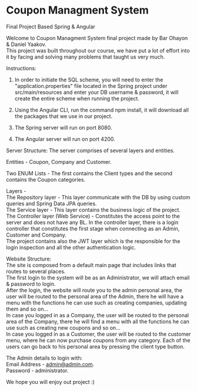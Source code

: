 # Coupon Managment System
 Final Project Based Spring & Angular

Welcome to Coupon Managment System final project made by Bar Ohayon & Daniel Yaakov.  
This project was built throughout our course, we have put a lot of effort into it by facing and solving many problems that taught us very much.  

Instructions:   

1. In order to initiate the SQL scheme, you will need to enter the "application.properties" file located in the Spring project under src/main/resources and enter your DB username & password, it will create the entire scheme when running the project.

2. Using the Angular CLI, run the command npm install, it will download all the packages that we use in our project. 

3. The Spring server will run on port 8080.
4. The Angular server will run on port 4200.

Server Structure:
The server comprises of several layers and entities.

Entities - Coupon, Company and Customer.

Two ENUM Lists - The first contains the Client types and the second contains the Coupon categories.

Layers -  
The Repository layer - This layer communicate with the DB by using custom queries and Spring Data JPA queries.  
The Service layer - This layer contains the business logic of the project.  
The Controller layer (Web Service) - Constitutes the access point to the server and does not have any BL. In the controller layer, there is a login controller that constitutes the first stage when connecting as an Admin, Customer and Company.  
The project contains also the JWT layer which is the responsible for the login inspection and all the other authentication logic.  

Website Structure:  
The site is composed from a default main page that includes links that routes to several places.  
The first login to the system will be as an Administrator, we will attach email & password to login.  
After the login, the website will route you to the admin personal area, the user will be routed to the personal area of the Admin, there he will have a menu with the functions he can use such as creating companies, updating them and so on...  
In case you logged in as a Company, the user will be routed to the personal area of the Company, there he will find a menu with all the functions he can use such as creating new coupons and so on...  
In case you logged in as a Customer, the user will be routed to the customer menu, where he can now purchase coupons from any category.
Each of the users can go back to his personal area by pressing the client type button.  

The Admin details to login with:  
Email Address - admin@admin.com.  
Password - administrator.  

We hope you will enjoy out project :)
